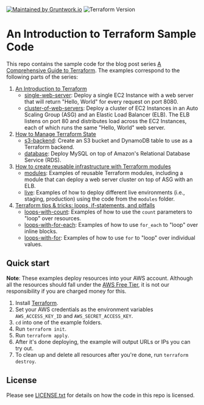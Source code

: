 [![Maintained by Gruntwork.io](https://img.shields.io/badge/maintained%20by-gruntwork.io-%235849a6.svg)](https://gruntwork.io/?ref=repo_intro_to_terraform)
![Terraform Version](https://img.shields.io/badge/tf-%3E%3D0.15.0-blue.svg)

# An Introduction to Terraform Sample Code

This repo contains the sample code for the blog post series [A Comprehensive Guide to 
Terraform](https://blog.gruntwork.io/a-comprehensive-guide-to-terraform-b3d32832baca). The examples correspond to the
following parts of the series:

1. [An Introduction to Terraform](https://blog.gruntwork.io/an-introduction-to-terraform-f17df9c6d180)
    * [single-web-server](./single-web-server): Deploy a single EC2 Instance with a web server that will return
      "Hello, World" for every request on port 8080.
    * [cluster-of-web-servers](./cluster-of-web-servers): Deploy a cluster of EC2 Instances in an Auto Scaling Group 
      (ASG) and an Elastic Load Balancer (ELB). The ELB listens on port 80 and distributes load across the EC2 
      Instances, each of which runs the same "Hello, World" web server. 
1. [How to Manage Terraform State](https://blog.gruntwork.io/how-to-manage-terraform-state-28f5697e68fa)
    * [s3-backend](./s3-backend): Create an S3 bucket and DynamoDB table to use as a Terraform backend. 
    * [database](./database): Deploy MySQL on top of Amazon's Relational Database Service (RDS). 
1. [How to create reusable infrastructure with Terraform modules](https://blog.gruntwork.io/how-to-create-reusable-infrastructure-with-terraform-modules-25526d65f73d)
    * [modules](./modules): Examples of reusable Terraform modules, including a module that can deploy a web server 
      cluster on top of ASG with an ELB. 
    * [live](./live): Examples of how to deploy different live environments (i.e., staging, production) using the code 
      from the `modules` folder. 
1. [Terraform tips & tricks: loops, if-statements, and pitfalls](https://blog.gruntwork.io/terraform-tips-tricks-loops-if-statements-and-gotchas-f739bbae55f9)
    * [loops-with-count](./loops-with-count): Examples of how to use the `count` parameters to "loop" over resources.        
    * [loops-with-for-each](./loops-with-for-each): Examples of how to use `for_each` to "loop" over inline blocks.        
    * [loops-with-for](./loops-with-for): Examples of how to use `for` to "loop" over individual values.        

## Quick start

**Note**: These examples deploy resources into your AWS account. Although all the resources should fall under the
[AWS Free Tier](https://aws.amazon.com/free/), it is not our responsibility if you are charged money for this.

1. Install [Terraform](https://www.terraform.io/).
1. Set your AWS credentials as the environment variables `AWS_ACCESS_KEY_ID` and `AWS_SECRET_ACCESS_KEY`.
1. `cd` into one of the example folders.
1. Run `terraform init`.
1. Run `terraform apply`.
1. After it's done deploying, the example will output URLs or IPs you can try out.
1. To clean up and delete all resources after you're done, run `terraform destroy`.

## License

Please see [LICENSE.txt](/LICENSE.txt) for details on how the code in this repo is licensed.

